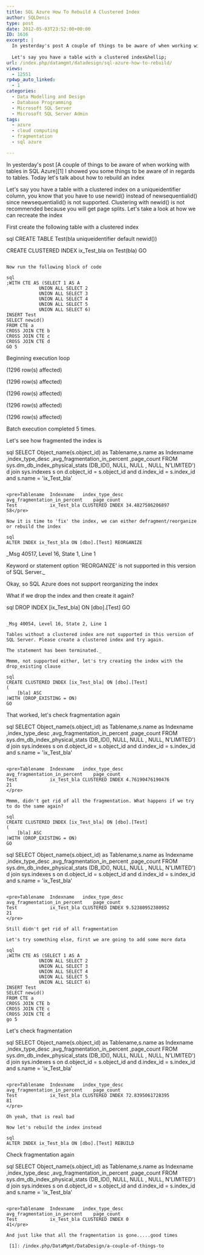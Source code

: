 ```yaml
---
title: SQL Azure How To Rebuild A Clustered Index
author: SQLDenis
type: post
date: 2012-05-03T23:52:00+00:00
ID: 1616
excerpt: |
  In yesterday's post A couple of things to be aware of when working with tables in SQL Azure I showed you some things to be aware of in regards to tables. Today let's talk about how to rebuild an index
  
  Let's say you have a table with a clustered index&hellip;
url: /index.php/datamgmt/datadesign/sql-azure-how-to-rebuild/
views:
  - 12551
rp4wp_auto_linked:
  - 1
categories:
  - Data Modelling and Design
  - Database Programming
  - Microsoft SQL Server
  - Microsoft SQL Server Admin
tags:
  - azure
  - cloud computing
  - fragmentation
  - sql azure

---
```

In yesterday's post [A couple of things to be aware of when working with tables in SQL Azure][1] I showed you some things to be aware of in regards to tables. Today let's talk about how to rebuild an index

Let's say you have a table with a clustered index on a uniqueidentifier column, you know that you have to use newid() instead of newsequentialid() since newsequentialid() is not supported. Clustering with newid() is not recommended because you will get page splits. Let's take a look at how we can recreate the index

First create the following table with a clustered index

sql
CREATE TABLE Test(bla uniqueidentifier default newid())

CREATE CLUSTERED INDEX ix_Test_bla on Test(bla)
GO
```

Now run the following block of code

sql
;WITH CTE AS (SELECT 1 AS A 
			UNION ALL SELECT 2 
			UNION ALL SELECT 3 
			UNION ALL SELECT 4 
			UNION ALL SELECT 5
			UNION ALL SELECT 6)
INSERT Test
SELECT newid() 
FROM CTE a
CROSS JOIN CTE b
CROSS JOIN CTE c
CROSS JOIN CTE d
GO 5
```

Beginning execution loop

(1296 row(s) affected)

(1296 row(s) affected)

(1296 row(s) affected)

(1296 row(s) affected)

(1296 row(s) affected)
  
Batch execution completed 5 times.

Let's see how fragmented the index is

sql
SELECT Object_name(s.object_id) as Tablename,s.name as Indexname
,index_type_desc
,avg_fragmentation_in_percent
,page_count
FROM sys.dm_db_index_physical_stats (DB_ID(), NULL, NULL , NULL, N'LIMITED') d
join sys.indexes s on d.object_id = s.object_id
and d.index_id = s.index_id
and s.name = 'ix_Test_bla'
```

<pre>Tablename	Indexname	index_type_desc	avg_fragmentation_in_percent	page_count
Test	        ix_Test_bla	CLUSTERED INDEX	34.4827586206897                 58</pre>

Now it is time to 'fix' the index, we can either defragment/reorganize or rebuild the index

sql
ALTER INDEX ix_Test_bla ON [dbo].[Test] REORGANIZE
```

_Msg 40517, Level 16, State 1, Line 1
  
Keyword or statement option 'REORGANIZE' is not supported in this version of SQL Server._

Okay, so SQL Azure does not support reorganizing the index
  
What if we drop the index and then create it again?

sql
DROP INDEX [ix_Test_bla] ON [dbo].[Test] 
GO
```

_Msg 40054, Level 16, State 2, Line 1
  
Tables without a clustered index are not supported in this version of SQL Server. Please create a clustered index and try again.
  
The statement has been terminated._

Mmmm, not supported either, let's try creating the index with the drop_existing clause

sql
CREATE CLUSTERED INDEX [ix_Test_bla] ON [dbo].[Test]
(
	[bla] ASC
)WITH (DROP_EXISTING = ON)
GO
```

That worked, let's check fragmentation again

sql
SELECT Object_name(s.object_id) as Tablename,s.name as Indexname
,index_type_desc
,avg_fragmentation_in_percent
,page_count
FROM sys.dm_db_index_physical_stats (DB_ID(), NULL, NULL , NULL, N'LIMITED') d
join sys.indexes s on d.object_id = s.object_id
and d.index_id = s.index_id
and s.name = 'ix_Test_bla'
```

<pre>Tablename	Indexname	index_type_desc	avg_fragmentation_in_percent	page_count
Test	        ix_Test_bla	CLUSTERED INDEX	4.76190476190476                21
</pre>

Mmmm, didn't get rid of all the fragmentation. What happens if we try to do the same again?

sql
CREATE CLUSTERED INDEX [ix_Test_bla] ON [dbo].[Test]
(
	[bla] ASC
)WITH (DROP_EXISTING = ON)
GO
```

sql
SELECT Object_name(s.object_id) as Tablename,s.name as Indexname
,index_type_desc
,avg_fragmentation_in_percent
,page_count
FROM sys.dm_db_index_physical_stats (DB_ID(), NULL, NULL , NULL, N'LIMITED') d
join sys.indexes s on d.object_id = s.object_id
and d.index_id = s.index_id
and s.name = 'ix_Test_bla'
```

<pre>Tablename	Indexname	index_type_desc	avg_fragmentation_in_percent	page_count
Test	        ix_Test_bla	CLUSTERED INDEX	9.52380952380952                 21
</pre>

Still didn't get rid of all fragmentation
  
Let's try something else, first we are going to add some more data

sql
;WITH CTE AS (SELECT 1 AS A 
			UNION ALL SELECT 2 
			UNION ALL SELECT 3 
			UNION ALL SELECT 4 
			UNION ALL SELECT 5
			UNION ALL SELECT 6)
INSERT Test
SELECT newid() 
FROM CTE a
CROSS JOIN CTE b
CROSS JOIN CTE c
CROSS JOIN CTE d
go 5
```

Let's check fragmentation

sql
SELECT Object_name(s.object_id) as Tablename,s.name as Indexname
,index_type_desc
,avg_fragmentation_in_percent
,page_count
FROM sys.dm_db_index_physical_stats (DB_ID(), NULL, NULL , NULL, N'LIMITED') d
join sys.indexes s on d.object_id = s.object_id
and d.index_id = s.index_id
and s.name = 'ix_Test_bla'
```

<pre>Tablename	Indexname	index_type_desc	avg_fragmentation_in_percent	page_count
Test	        ix_Test_bla	CLUSTERED INDEX	72.8395061728395                 81
</pre>

Oh yeah, that is real bad

Now let's rebuild the index instead

sql
ALTER INDEX ix_Test_bla ON [dbo].[Test] REBUILD
```

Check fragmentation again

sql
SELECT Object_name(s.object_id) as Tablename,s.name as Indexname
,index_type_desc
,avg_fragmentation_in_percent
,page_count
FROM sys.dm_db_index_physical_stats (DB_ID(), NULL, NULL , NULL, N'LIMITED') d
join sys.indexes s on d.object_id = s.object_id
and d.index_id = s.index_id
and s.name = 'ix_Test_bla'
```

<pre>Tablename	Indexname	index_type_desc	avg_fragmentation_in_percent	page_count
Test	        ix_Test_bla	CLUSTERED INDEX	0                               41</pre>

And just like that all the fragmentation is gone.....good times

 [1]: /index.php/DataMgmt/DataDesign/a-couple-of-things-to
